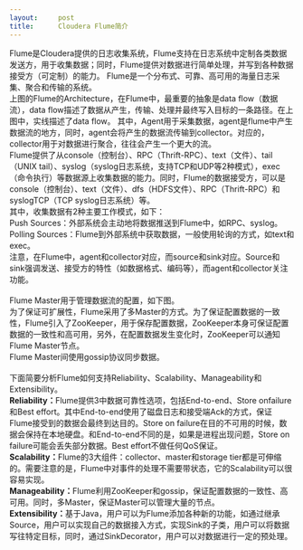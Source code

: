 ```yaml
---
layout:     post
title:      Cloudera Flume简介
---
```

<div id="article_content" class="article_content clearfix csdn-tracking-statistics" data-pid="blog" data-mod="popu_307" data-dsm="post">
								            <link rel="stylesheet" href="https://csdnimg.cn/release/phoenix/template/css/ck_htmledit_views-f76675cdea.css">
						<div class="htmledit_views" id="content_views">
                
<p>Flume是Cloudera提供的日志收集系统，Flume支持在日志系统中定制各类数据发送方，用于收集数据；同时，Flume提供对数据进行简单处理，并写到各种数据接受方（可定制）的能力。 Flume是一个分布式、可靠、高可用的海量日志采集、聚合和传输的系统。
<br><img src="https://img-blog.csdn.net/20140320164249640" alt=""><br>
上图的Flume的Architecture，在Flume中，最重要的抽象是data flow（数据流），data flow描述了数据从产生，传输、处理并最终写入目标的一条路径。在上图中，实线描述了data flow。 其中，Agent用于采集数据，agent是flume中产生数据流的地方，同时，agent会将产生的数据流传输到collector。对应的，collector用于对数据进行聚合，往往会产生一个更大的流。
<br>
Flume提供了从console（控制台）、RPC（Thrift-RPC）、text（文件）、tail（UNIX tail）、syslog（syslog日志系统，支持TCP和UDP等2种模式），exec（命令执行）等数据源上收集数据的能力。同时，Flume的数据接受方，可以是console（控制台）、text（文件）、dfs（HDFS文件）、RPC（Thrift-RPC）和syslogTCP（TCP syslog日志系统）等。
<br>
其中，收集数据有2种主要工作模式，如下： <br>
Push Sources：外部系统会主动地将数据推送到Flume中，如RPC、syslog。 <br>
Polling Sources：Flume到外部系统中获取数据，一般使用轮询的方式，如text和exec。 <br>
注意，在Flume中，agent和collector对应，而source和sink对应。Source和sink强调发送、接受方的特性（如数据格式、编码等），而agent和collector关注功能。
<br><br>
Flume Master用于管理数据流的配置，如下图。 <br><img src="https://img-blog.csdn.net/20140320164257750" alt=""><br>
为了保证可扩展性，Flume采用了多Master的方式。为了保证配置数据的一致性，Flume引入了ZooKeeper，用于保存配置数据，ZooKeeper本身可保证配置数据的一致性和高可用，另外，在配置数据发生变化时，ZooKeeper可以通知Flume Master节点。
<br>
Flume Master间使用gossip协议同步数据。 <br><br>
下面简要分析Flume如何支持Reliability、Scalability、Manageability和Extensibility。 <br><strong>Reliability：</strong>Flume提供3中数据可靠性选项，包括End-to-end、Store onfailure和Best effort。其中End-to-end使用了磁盘日志和接受端Ack的方式，保证Flume接受到的数据会最终到达目的。Store on failure在目的不可用的时候，数据会保持在本地硬盘。和End-to-end不同的是，如果是进程出现问题，Store on failure可能会丢失部分数据。Best effort不做任何QoS保证。
<br><strong>Scalability：</strong>Flume的3大组件：collector、master和storage tier都是可伸缩的。需要注意的是，Flume中对事件的处理不需要带状态，它的Scalability可以很容易实现。
<br><strong>Manageability：</strong>Flume利用ZooKeeper和gossip，保证配置数据的一致性、高可用。同时，多Master，保证Master可以管理大量的节点。
<br><strong>Extensibility：</strong>基于Java，用户可以为Flume添加各种新的功能，如通过继承Source，用户可以实现自己的数据接入方式，实现Sink的子类，用户可以将数据写往特定目标，同时，通过SinkDecorator，用户可以对数据进行一定的预处理。</p>
            </div>
                </div>